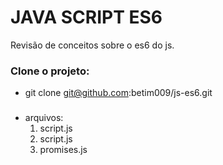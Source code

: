 # JAVA SCRIPT ES6
Revisão de conceitos sobre o es6 do js. 

### Clone o projeto: 
- git clone git@github.com:betim009/js-es6.git

###
- arquivos: 
    1. script.js
    2. script.js
    3. promises.js
